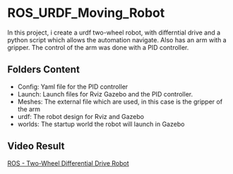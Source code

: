 # ROS_URDF_Moving_Robot

In this project, i create a urdf two-wheel robot, 
with differntial drive and a python script which allows the automation navigate. 
Also has an arm with a gripper. The control of the arm was done with a PID controller.

## Folders Content
* Config: Yaml file for the PID controller
* Launch: Launch files for Rviz Gazebo and the PID controller.
* Meshes: The external file which are used, in this case is the gripper of the arm 
* urdf: The robot design for Rviz and Gazebo
* worlds: The startup world the robot will launch in Gazebo

## Video Result
[ROS - Two-Wheel Differential Drive Robot](https://www.youtube.com/watch?v=nlIx-SwZfmE&feature=youtu.be)


